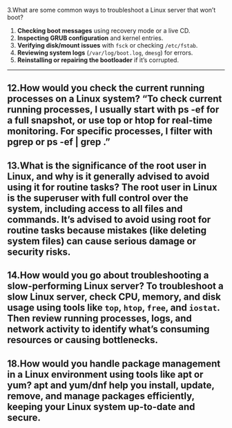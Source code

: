 3.What are some common ways to troubleshoot a Linux server that won’t boot?

1. **Checking boot messages** using recovery mode or a live CD.
2. **Inspecting GRUB configuration** and kernel entries.
3. **Verifying disk/mount issues** with `fsck` or checking `/etc/fstab`.
4. **Reviewing system logs** (`/var/log/boot.log`, `dmesg`) for errors.
5. **Reinstalling or repairing the bootloader** if it’s corrupted.
---------------------

12.How would you check the current running processes on a Linux system?
“To check current running processes, I usually start with ps -ef for a full snapshot, or use top or htop for real-time monitoring. For specific processes, I filter with pgrep or ps -ef | grep <name>.”
------------------------
13.What is the significance of the root user in Linux, and why is it generally advised to
avoid using it for routine tasks?
The **root user** in Linux is the **superuser** with full control over the system, including access to all files and commands.
It’s advised to **avoid using root for routine tasks** because mistakes (like deleting system files) can cause **serious damage or security risks**.
--------------------
14.How would you go about troubleshooting a slow-performing Linux server?
To troubleshoot a slow Linux server, check **CPU, memory, and disk usage** using tools like `top`, `htop`, `free`, and `iostat`.
Then review **running processes, logs, and network activity** to identify what’s consuming resources or causing bottlenecks.
---------------
18.How would you handle package management in a Linux environment using tools like
apt or yum?
apt and yum/dnf help you install, update, remove, and manage packages efficiently, keeping your Linux system up-to-date and secure.
---------------
